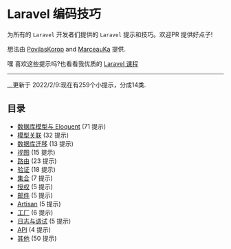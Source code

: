 # Laravel 编码技巧

为所有的 `Laravel` 开发者们提供的 `Laravel` 提示和技巧。欢迎PR 提供好点子!

想法由 [PovilasKorop](https://github.com/PovilasKorop) and [MarceauKa](https://github.com/MarceauKa) 提供.

嘿 喜欢这些提示吗?也看看我优质的 [Laravel 课程](https://laraveldaily.teachable.com/)

---

__更新于 2022/2/9:现在有259个小提示，分成14类.


## 目录

- [数据库模型与 Eloquent](./DB_Models_and_Eloquent.md) (71 提示)
- [模型关联](./Models_Relations.md) (32 提示)
- [数据库迁移](./Migrations.md) (13 提示)
- [视图](./Views.md) (15 提示)
- [路由](./Routing.md) (23 提示)
- [验证](./Validation.md) (18 提示)
- [集合](./Collections.md) (7 提示)
- [授权](./Auth.md) (5 提示)
- [邮件](./Mail.md) (5 提示)
- [Artisan](./Artisan.md) (5 提示)
- [工厂](./Factories.md) (6 提示)
- [日志与调试](./Log_and_Debug.md) (5 提示)
- [API](./API.md) (4 提示)
- [其他](./Other.md) (50 提示)
